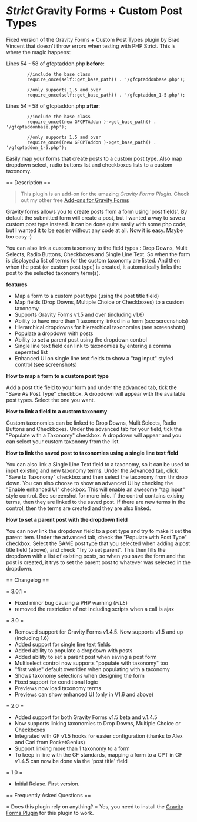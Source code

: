 *Strict* Gravity Forms + Custom Post Types
========================================

Fixed version of the Gravity Forms + Custom Post Types plugin by Brad Vincent that doesn't throw errors when testing with PHP Strict. This is where the magic happens:

Lines 54 - 58 of gfcptaddon.php **before**:


            //include the base class
            require_once(self::get_base_path() . '/gfcptaddonbase.php');

            //only supports 1.5 and over
            require_once(self::get_base_path() . '/gfcptaddon_1-5.php');


Lines 54 - 58 of gfcptaddon.php **after**:


            //include the base class
            require_once((new GFCPTAddon )->get_base_path() . '/gfcptaddonbase.php');

            //only supports 1.5 and over
            require_once((new GFCPTAddon )->get_base_path() . '/gfcptaddon_1-5.php');


Easily map your forms that create posts to a custom post type. Also map dropdown select, radio buttons list and checkboxes lists to a custom taxonomy.

== Description ==

> This plugin is an add-on for the amazing *Gravity Forms Plugin*.
> Check out my other free [Add-ons for Gravity Forms](http://themergency.com/gravity-forms-addon-plugins/)

Gravity forms allows you to create posts from a form using 'post fields'. By default the submitted form will create a post, but I wanted a way to save a custom post type instead. It can be done quite easily with some php code, but I wanted it to be easier without any code at all. Now it is easy. Maybe too easy :)

You can also link a custom taxomony to the field types : Drop Downs, Mulit Selects, Radio Buttons, Checkboxes and Single Line Text. So when the form is displayed a list of terms for the custom taxonomy are listed. And then when the post (or custom post type) is created, it automatically links the post to the selected taxonomy term(s).

**features**

*   Map a form to a custom post type (using the post title field)
*   Map fields (Drop Downs, Multiple Choice or Checkboxes) to a custom taxonomy
*   Supports Gravity Forms v1.5 and over (including v1.6)
*   Ability to have more than 1 taxonomy linked in a form (see screenshots)
*   Hierarchical dropdowns for hierarchical taxonomies (see screenshots)
*   Populate a dropdown with posts
*   Ability to set a parent post using the dropdown control
*   Single line text field can link to taxonomies by entering a comma seperated list
*   Enhanced UI on single line text fields to show a "tag input" styled control (see screenshots)

**How to map a form to a custom post type**

Add a post title field to your form and under the advanced tab, tick the "Save As Post Type" checkbox. A dropdown will appear with the available post types. Select the one you want.

**How to link a field to a custom taxonomy**

Custom taxonomies can be linked to Drop Downs, Mulit Selects, Radio Buttons and Checkboxes. Under the advanced tab for your field, tick the "Populate with a Taxonomy" checkbox. A dropdown will appear and you can select your custom taxonomy from the list. 

**How to link the saved post to taxonomies using a single line text field**

You can also link a Single Line Text field to a taxonomy, so it can be used to input existing and new taxonomy terms. Under the Advanced tab, click "Save to Taxonomy" checkbox and then select the taxonomy from thr drop down. You can also choose to show an advanced UI by checking the "Enable enhanced UI" checkbox. This will enable an awesome "tag input" style control. See screenshot for more info. If the control contains exising terms, then they are linked to the saved post. If there are new terms in the control, then the terms are created and they are also linked.

**How to set a parent post with the dropdown field**

You can now link the dropdown field to a post type and try to make it set the parent item. Under the advanced tab, check the "Populate with Post Type" checkbox. Select the SAME post type that you selected when adding a post title field (above), and check "Try to set parent". This then fills the dropdown with a list of existing posts, so when you save the form and the post is created, it trys to set the parent post to whatever was selected in the dropdown.

== Changelog ==

= 3.0.1 =
* Fixed minor bug causing a PHP warning (_FILE_)
* removed the restriction of not including scripts when a call is ajax

= 3.0 =
* Removed support for Gravity Forms v1.4.5. Now supports v1.5 and up (including 1.6)
* Added support for single line text fields
* Added ability to populate a dropdown with posts
* Added ability to set a parent post when saving a post form
* Multiselect control now supports "populate with taxonomy" too
* "first value" default overriden when populating with a taxonomy
* Shows taxonomy selections when designing the form
* Fixed support for conditional logic
* Previews now load taxonomy terms
* Previews can show enhanced UI (only in V1.6 and above)

= 2.0 =
* Added support for both Gravity Forms v1.5 beta and v.1.4.5
* Now supports linking taxonomies to Drop Downs, Multiple Choice or Checkboxes
* Integrated with GF v1.5 hooks for easier configuration (thanks to Alex and Carl from RocketGenius)
* Support linking more than 1 taxonomy to a form
* To keep in line with the GF standards, mapping a form to a CPT in GF v1.4.5 can now be done via the 'post title' field

= 1.0 =
* Initial Relase. First version.

== Frequently Asked Questions ==

= Does this plugin rely on anything? =
Yes, you need to install the [Gravity Forms Plugin](http://themergency.com/gravity-forms-addon-plugins/) for this plugin to work.
